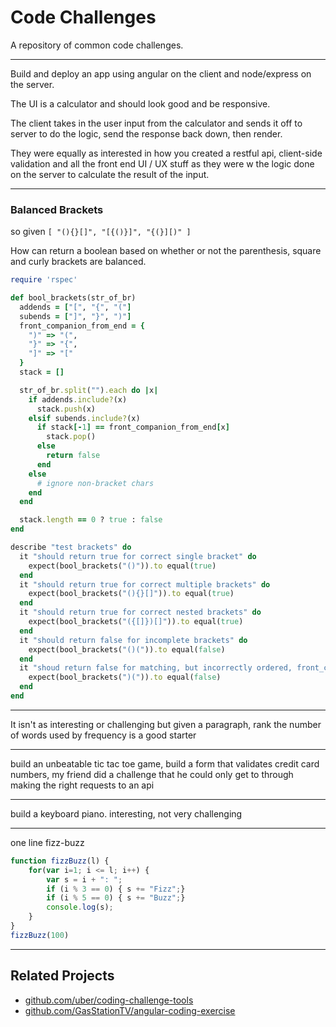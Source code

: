 Code Challenges
===============

A repository of common code challenges.

---

Build and deploy an app using angular on the client and node/express on the server.

The UI is a calculator and should look good and be responsive.

The client takes in the user input from the calculator and sends it off to server to do the logic, send the response back down, then render.

They were equally as interested in how you created a restful api, client-side validation and all the front end UI / UX stuff as they were w the logic done on the server to calculate the result of the input.

---

### Balanced Brackets

so given ```[ "(){}[]", "[{()}]", "{(}][)" ]```

How can return a boolean based on whether or not the parenthesis, square and curly brackets are balanced.

```ruby
require 'rspec'

def bool_brackets(str_of_br)
  addends = ["[", "{", "("]
  subends = ["]", "}", ")"]
  front_companion_from_end = {
    ")" => "(",
    "}" => "{",
    "]" => "["
  }
  stack = []

  str_of_br.split("").each do |x|
    if addends.include?(x)
      stack.push(x)
    elsif subends.include?(x)
      if stack[-1] == front_companion_from_end[x]
        stack.pop()
      else
        return false
      end
    else
      # ignore non-bracket chars
    end
  end

  stack.length == 0 ? true : false
end

describe "test brackets" do
  it "should return true for correct single bracket" do
    expect(bool_brackets("()")).to equal(true)
  end
  it "should return true for correct multiple brackets" do
    expect(bool_brackets("(){}[]")).to equal(true)
  end
  it "should return true for correct nested brackets" do
    expect(bool_brackets("({[]})[]")).to equal(true)
  end
  it "should return false for incomplete brackets" do
    expect(bool_brackets("()(")).to equal(false)
  end
  it "shoud return false for matching, but incorrectly ordered, front_companion_from_end" do
    expect(bool_brackets(")(")).to equal(false)
  end
end

```

---

It isn't as interesting or challenging but given a paragraph, rank the number of words used by frequency is a good starter

---

build an unbeatable tic tac toe game, build a form that validates credit card numbers, my friend did a challenge that he could only get to through making the right requests to an api

---

build a keyboard piano. interesting, not very challenging

---

one line fizz-buzz

```js
function fizzBuzz(l) {
    for(var i=1; i <= l; i++) {
        var s = i + ": ";
        if (i % 3 == 0) { s += "Fizz";}
        if (i % 5 == 0) { s += "Buzz";}
        console.log(s);
    }
}
fizzBuzz(100)
```

---

## Related Projects

* [github.com/uber/coding-challenge-tools](https://github.com/uber/coding-challenge-tools)
* [github.com/GasStationTV/angular-coding-exercise](https://github.com/GasStationTV/angular-coding-exercise)
